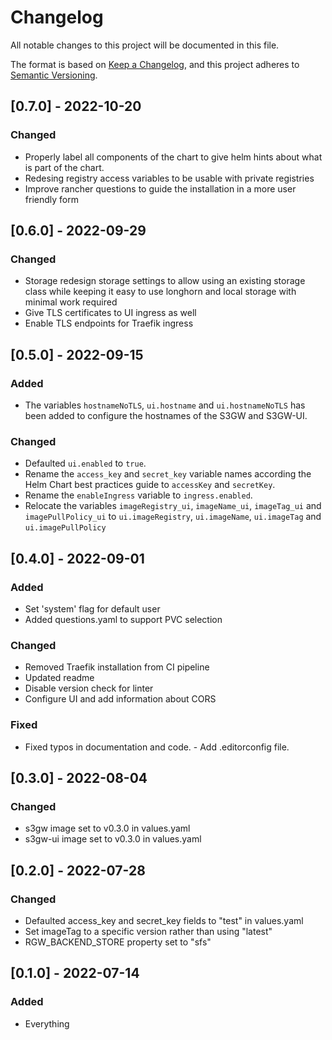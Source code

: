 # Changelog

All notable changes to this project will be documented in this file.

The format is based on [Keep a Changelog](https://keepachangelog.com/en/1.0.0/),
and this project adheres to [Semantic Versioning](https://semver.org/spec/v2.0.0.html).

## [0.7.0] - 2022-10-20

### Changed

- Properly label all components of the chart to give helm hints about what is
  part of the chart.
- Redesing registry access variables to be usable with private registries
- Improve rancher questions to guide the installation in a more user friendly
  form

## [0.6.0] - 2022-09-29

### Changed

- Storage redesign storage settings to allow using an existing storage class
  while keeping it easy to use longhorn and local storage with minimal work
  required
- Give TLS certificates to UI ingress as well
- Enable TLS endpoints for Traefik ingress

## [0.5.0] - 2022-09-15

### Added

- The variables `hostnameNoTLS`, `ui.hostname` and `ui.hostnameNoTLS`
  has been added to configure the hostnames of the S3GW and S3GW-UI.

### Changed

- Defaulted `ui.enabled` to `true`.
- Rename the `access_key` and `secret_key` variable names according
  the Helm Chart best practices guide to `accessKey` and `secretKey`.
- Rename the `enableIngress` variable to `ingress.enabled`.
- Relocate the variables `imageRegistry_ui`, `imageName_ui`,
  `imageTag_ui` and `imagePullPolicy_ui` to `ui.imageRegistry`,
  `ui.imageName`, `ui.imageTag` and `ui.imagePullPolicy`

## [0.4.0] - 2022-09-01

### Added

- Set 'system' flag for default user
- Added questions.yaml to support PVC selection

### Changed

- Removed Traefik installation from CI pipeline
- Updated readme
- Disable version check for linter
- Configure UI and add information about CORS

### Fixed

- Fixed typos in documentation and code. - Add .editorconfig file.

## [0.3.0] - 2022-08-04

### Changed

- s3gw image set to v0.3.0 in values.yaml
- s3gw-ui image set to v0.3.0 in values.yaml

## [0.2.0] - 2022-07-28

### Changed

- Defaulted access_key and secret_key fields to "test" in values.yaml
- Set imageTag to a specific version rather than using "latest"
- RGW_BACKEND_STORE property set to "sfs"

## [0.1.0] - 2022-07-14

### Added

- Everything

